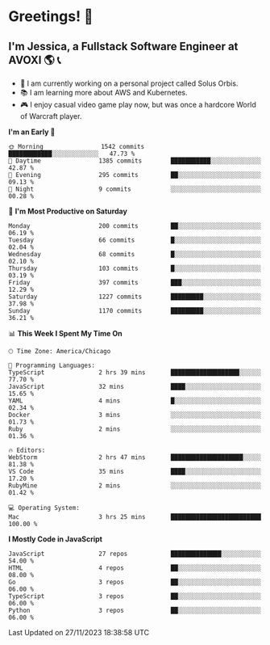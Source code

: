 # Greetings! 🧠

## I'm Jessica, a Fullstack Software Engineer at AVOXI 🌎 📞

- 🌟 I am currently working on a personal project called Solus Orbis.
- 📚 I am learning more about AWS and Kubernetes.
- 🎮 I enjoy casual video game play now, but was once a hardcore World of Warcraft player.

<!--START_SECTION:waka-->
**I'm an Early 🐤** 

```text
🌞 Morning                1542 commits        ████████████░░░░░░░░░░░░░   47.73 % 
🌆 Daytime                1385 commits        ███████████░░░░░░░░░░░░░░   42.87 % 
🌃 Evening                295 commits         ██░░░░░░░░░░░░░░░░░░░░░░░   09.13 % 
🌙 Night                  9 commits           ░░░░░░░░░░░░░░░░░░░░░░░░░   00.28 % 
```
📅 **I'm Most Productive on Saturday** 

```text
Monday                   200 commits         ██░░░░░░░░░░░░░░░░░░░░░░░   06.19 % 
Tuesday                  66 commits          █░░░░░░░░░░░░░░░░░░░░░░░░   02.04 % 
Wednesday                68 commits          █░░░░░░░░░░░░░░░░░░░░░░░░   02.10 % 
Thursday                 103 commits         █░░░░░░░░░░░░░░░░░░░░░░░░   03.19 % 
Friday                   397 commits         ███░░░░░░░░░░░░░░░░░░░░░░   12.29 % 
Saturday                 1227 commits        █████████░░░░░░░░░░░░░░░░   37.98 % 
Sunday                   1170 commits        █████████░░░░░░░░░░░░░░░░   36.21 % 
```


📊 **This Week I Spent My Time On** 

```text
🕑︎ Time Zone: America/Chicago

💬 Programming Languages: 
TypeScript               2 hrs 39 mins       ███████████████████░░░░░░   77.70 % 
JavaScript               32 mins             ████░░░░░░░░░░░░░░░░░░░░░   15.65 % 
YAML                     4 mins              █░░░░░░░░░░░░░░░░░░░░░░░░   02.34 % 
Docker                   3 mins              ░░░░░░░░░░░░░░░░░░░░░░░░░   01.73 % 
Ruby                     2 mins              ░░░░░░░░░░░░░░░░░░░░░░░░░   01.36 % 

🔥 Editors: 
WebStorm                 2 hrs 47 mins       ████████████████████░░░░░   81.38 % 
VS Code                  35 mins             ████░░░░░░░░░░░░░░░░░░░░░   17.20 % 
RubyMine                 2 mins              ░░░░░░░░░░░░░░░░░░░░░░░░░   01.42 % 

💻 Operating System: 
Mac                      3 hrs 25 mins       █████████████████████████   100.00 % 
```

**I Mostly Code in JavaScript** 

```text
JavaScript               27 repos            ██████████████░░░░░░░░░░░   54.00 % 
HTML                     4 repos             ██░░░░░░░░░░░░░░░░░░░░░░░   08.00 % 
Go                       3 repos             ██░░░░░░░░░░░░░░░░░░░░░░░   06.00 % 
TypeScript               3 repos             ██░░░░░░░░░░░░░░░░░░░░░░░   06.00 % 
Python                   3 repos             ██░░░░░░░░░░░░░░░░░░░░░░░   06.00 % 
```




 Last Updated on 27/11/2023 18:38:58 UTC
<!--END_SECTION:waka-->

<!--
**jessikuh/jessikuh** is a ✨ _special_ ✨ repository because its `README.md` (this file) appears on your GitHub profile.

Here are some ideas to get you started:

- 🔭 I’m currently working on ...
- 🌱 I’m currently learning ...
- 👯 I’m looking to collaborate on ...
- 🤔 I’m looking for help with ...
- 💬 Ask me about ...
- 📫 How to reach me: ...
- 😄 Pronouns: ...
- ⚡ Fun fact: ...
-->
